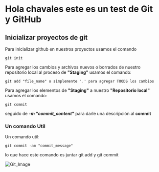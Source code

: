 # Hola chavales este es un test de Git y GitHub

## Inicializar proyectos de git

Para inicializar github en nuestros proyectos usamos el comando 

```
git init
```

Para agregar los cambios y archivos nuevos o borrados de nuestro repositorio local al proceso de
**"Staging"** usamos el comando:


```
git add "file_name" o simplemente '.' para agregar TOODS los cambios 
```

Para agregar los elementos de **"Staging"** a nuestro **"Repositorio local"** usamos el comando:

```
git commit
```

seguido de **_-m "commit_content"_** para darle una descripción al **commit**

### Un comando Util
Un comando util:
```
git commit -am "commit_message"
```
lo que hace este comando es juntar git add y git commit

![Git_Image](https://static.platzi.com/media/user_upload/Infograf%C3%ADa%201.1-44aabac2-3455-43c1-b469-f9ba55ccf850.jpg)